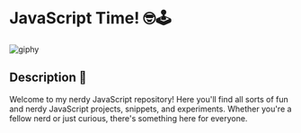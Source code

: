 # JavaScript Time! 🤓🕹️

![giphy](https://github.com/user-attachments/assets/d637dbb1-c521-420a-902c-6a9b6ad86ae9)


## Description 📝

Welcome to my nerdy JavaScript repository! Here you'll find all sorts of fun and nerdy JavaScript projects, snippets, and experiments. Whether you're a fellow nerd or just curious, there's something here for everyone.

